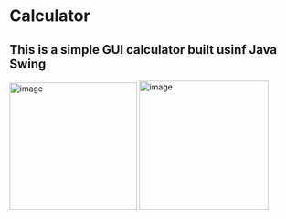 # Calculator
## This is a simple GUI calculator built usinf Java Swing
<img width="223" alt="image" src="https://user-images.githubusercontent.com/59994163/148411147-5da7228b-0d2a-4443-b834-3fa163fd515a.png">
<img width="226" alt="image" src="https://user-images.githubusercontent.com/59994163/148411209-3a04460d-bda9-41b2-90e3-a0a7fbfe1353.png">
